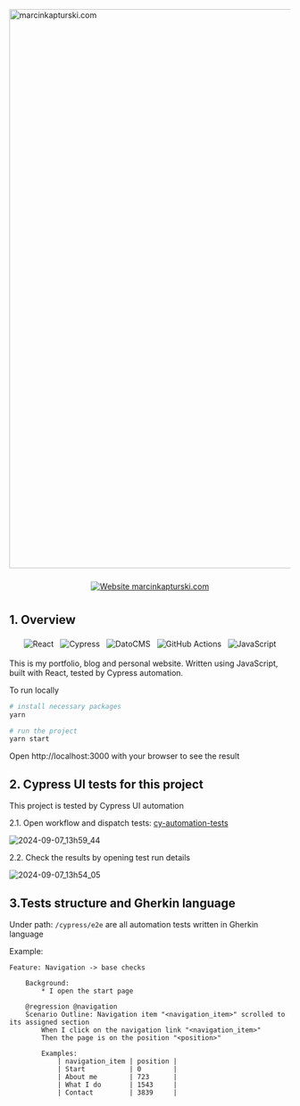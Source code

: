 <img width="1002" alt="marcinkapturski.com" src="https://user-images.githubusercontent.com/41780000/216717242-f88147a2-2110-4afb-b7d9-17ae6f58bae3.png">
<p align="center">
  <a target="_blank" href="https://marcinkapturski.com">
    <img src="https://img.shields.io/badge/Website_ marcinkapturski.com-link_here-blue?style=for-the-badge&logo=React" alt="Website marcinkapturski.com" style="vertical-align:top; margin:10px">
  </a>  
</p>

## 1. Overview

<p align="center">   
    <img src="https://img.shields.io/badge/React-_-blue?logo=React" alt="React" style="vertical-align:top; margin:4px">
    <img src="https://img.shields.io/badge/Cypress-_-blue?logo=Cypress" alt="Cypress" style="vertical-align:top; margin:4px">    
    <img src="https://img.shields.io/badge/DatoCMS-_-blue?logo=DatoCMS" alt="DatoCMS" style="vertical-align:top; margin:4px">
    <img src="https://img.shields.io/badge/GitHubActions-_-blue?logo=GitHubActions" alt="GitHub Actions" style="vertical-align:top; margin:4px">
    <img src="https://img.shields.io/badge/JavaScript-_-blue?logo=JavaScript" alt="JavaScript" style="vertical-align:top; margin:4px">
</p>

This is my portfolio, blog and personal website.
Written using JavaScript, built with React, tested by Cypress automation.

To run locally

```bash
# install necessary packages
yarn

# run the project
yarn start
```

Open http://localhost:3000 with your browser to see the result

## 2. Cypress UI tests for this project

This project is tested by Cypress UI automation

2.1. Open workflow and dispatch tests: [cy-automation-tests](https://github.com/marcinkapturski/marcinkapturski.com/actions/workflows/cy-automation-tests.yml)

![2024-09-07_13h59_44](https://github.com/user-attachments/assets/27da54b7-3a4f-4e35-a452-3186e0419162)

2.2. Check the results by opening test run details

![2024-09-07_13h54_05](https://github.com/user-attachments/assets/b7a24d1f-d827-448e-a812-2a8c7a16c119)


## 3.Tests structure and Gherkin language

Under path: `/cypress/e2e` are all automation tests written in Gherkin language

Example:

```gherkin
Feature: Navigation -> base checks

    Background:
        * I open the start page

    @regression @navigation
    Scenario Outline: Navigation item "<navigation_item>" scrolled to its assigned section
        When I click on the navigation link "<navigation_item>"
        Then the page is on the position "<position>"

        Examples:
            | navigation_item | position |
            | Start           | 0        |
            | About me        | 723      |
            | What I do       | 1543     |
            | Contact         | 3839     |
```
